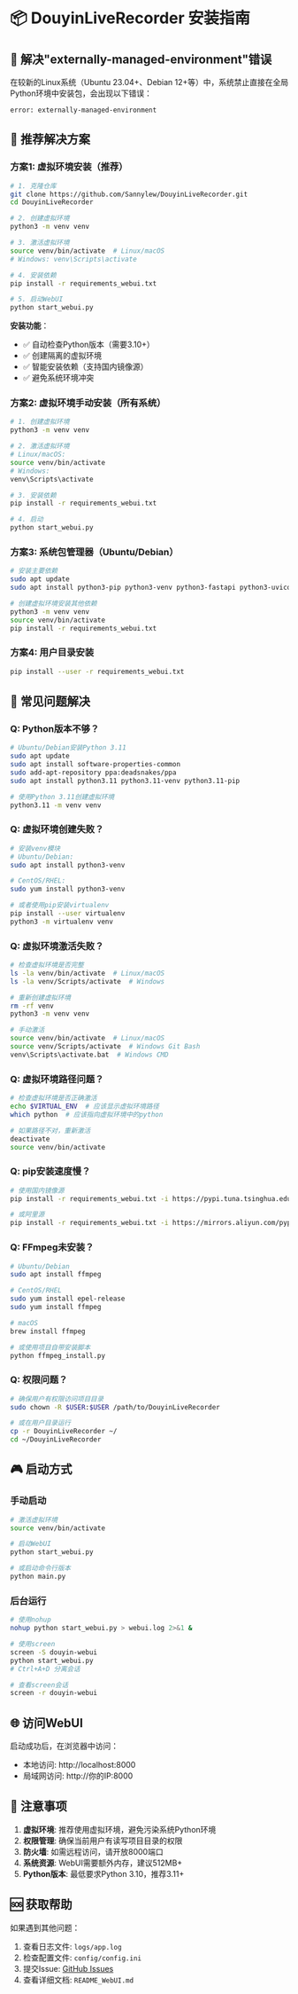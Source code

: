 # 📦 DouyinLiveRecorder 安装指南

## 🎯 解决"externally-managed-environment"错误

在较新的Linux系统（Ubuntu 23.04+、Debian 12+等）中，系统禁止直接在全局Python环境中安装包，会出现以下错误：

```
error: externally-managed-environment
```

## 🚀 推荐解决方案

### 方案1: 虚拟环境安装（推荐）

```bash
# 1. 克隆仓库
git clone https://github.com/Sannylew/DouyinLiveRecorder.git
cd DouyinLiveRecorder

# 2. 创建虚拟环境
python3 -m venv venv

# 3. 激活虚拟环境
source venv/bin/activate  # Linux/macOS
# Windows: venv\Scripts\activate

# 4. 安装依赖
pip install -r requirements_webui.txt

# 5. 启动WebUI
python start_webui.py
```

**安装功能**：
- ✅ 自动检查Python版本（需要3.10+）
- ✅ 创建隔离的虚拟环境
- ✅ 智能安装依赖（支持国内镜像源）
- ✅ 避免系统环境冲突

### 方案2: 虚拟环境手动安装（所有系统）

```bash
# 1. 创建虚拟环境
python3 -m venv venv

# 2. 激活虚拟环境
# Linux/macOS:
source venv/bin/activate
# Windows:
venv\Scripts\activate

# 3. 安装依赖
pip install -r requirements_webui.txt

# 4. 启动
python start_webui.py
```

### 方案3: 系统包管理器（Ubuntu/Debian）

```bash
# 安装主要依赖
sudo apt update
sudo apt install python3-pip python3-venv python3-fastapi python3-uvicorn

# 创建虚拟环境安装其他依赖
python3 -m venv venv
source venv/bin/activate
pip install -r requirements_webui.txt
```

### 方案4: 用户目录安装

```bash
pip install --user -r requirements_webui.txt
```

## 🔧 常见问题解决

### Q: Python版本不够？
```bash
# Ubuntu/Debian安装Python 3.11
sudo apt update
sudo apt install software-properties-common
sudo add-apt-repository ppa:deadsnakes/ppa
sudo apt install python3.11 python3.11-venv python3.11-pip

# 使用Python 3.11创建虚拟环境
python3.11 -m venv venv
```

### Q: 虚拟环境创建失败？
```bash
# 安装venv模块
# Ubuntu/Debian:
sudo apt install python3-venv

# CentOS/RHEL:
sudo yum install python3-venv

# 或者使用pip安装virtualenv
pip install --user virtualenv
python3 -m virtualenv venv
```

### Q: 虚拟环境激活失败？
```bash
# 检查虚拟环境是否完整
ls -la venv/bin/activate  # Linux/macOS
ls -la venv/Scripts/activate  # Windows

# 重新创建虚拟环境
rm -rf venv
python3 -m venv venv

# 手动激活
source venv/bin/activate  # Linux/macOS
source venv/Scripts/activate  # Windows Git Bash
venv\Scripts\activate.bat  # Windows CMD
```

### Q: 虚拟环境路径问题？
```bash
# 检查虚拟环境是否正确激活
echo $VIRTUAL_ENV  # 应该显示虚拟环境路径
which python  # 应该指向虚拟环境中的python

# 如果路径不对，重新激活
deactivate
source venv/bin/activate
```

### Q: pip安装速度慢？
```bash
# 使用国内镜像源
pip install -r requirements_webui.txt -i https://pypi.tuna.tsinghua.edu.cn/simple/

# 或阿里源
pip install -r requirements_webui.txt -i https://mirrors.aliyun.com/pypi/simple/
```

### Q: FFmpeg未安装？
```bash
# Ubuntu/Debian
sudo apt install ffmpeg

# CentOS/RHEL
sudo yum install epel-release
sudo yum install ffmpeg

# macOS
brew install ffmpeg

# 或使用项目自带安装脚本
python ffmpeg_install.py
```

### Q: 权限问题？
```bash
# 确保用户有权限访问项目目录
sudo chown -R $USER:$USER /path/to/DouyinLiveRecorder

# 或在用户目录运行
cp -r DouyinLiveRecorder ~/
cd ~/DouyinLiveRecorder
```

## 🎮 启动方式

### 手动启动
```bash
# 激活虚拟环境
source venv/bin/activate

# 启动WebUI
python start_webui.py

# 或启动命令行版本
python main.py
```

### 后台运行
```bash
# 使用nohup
nohup python start_webui.py > webui.log 2>&1 &

# 使用screen
screen -S douyin-webui
python start_webui.py
# Ctrl+A+D 分离会话

# 查看screen会话
screen -r douyin-webui
```

## 🌐 访问WebUI

启动成功后，在浏览器中访问：
- 本地访问: http://localhost:8000
- 局域网访问: http://你的IP:8000

## 📝 注意事项

1. **虚拟环境**: 推荐使用虚拟环境，避免污染系统Python环境
2. **权限管理**: 确保当前用户有读写项目目录的权限
3. **防火墙**: 如需远程访问，请开放8000端口
4. **系统资源**: WebUI需要额外内存，建议512MB+
5. **Python版本**: 最低要求Python 3.10，推荐3.11+

## 🆘 获取帮助

如果遇到其他问题：
1. 查看日志文件: `logs/app.log`
2. 检查配置文件: `config/config.ini`
3. 提交Issue: [GitHub Issues](https://github.com/Sannylew/DouyinLiveRecorder/issues)
4. 查看详细文档: `README_WebUI.md` 